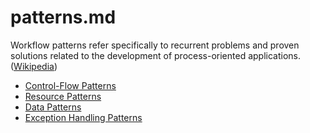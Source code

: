 
# patterns.md

Workflow patterns refer specifically to recurrent problems and proven solutions related to the development of process-oriented applications. ([Wikipedia](https://en.wikipedia.org/wiki/Workflow_pattern))

- [Control-Flow Patterns](patterns__control_flow.md)
- [Resource Patterns](patterns__resource.md)
- [Data Patterns](patterns__data.md)
- [Exception Handling Patterns](patterns__exception_handling.md)

